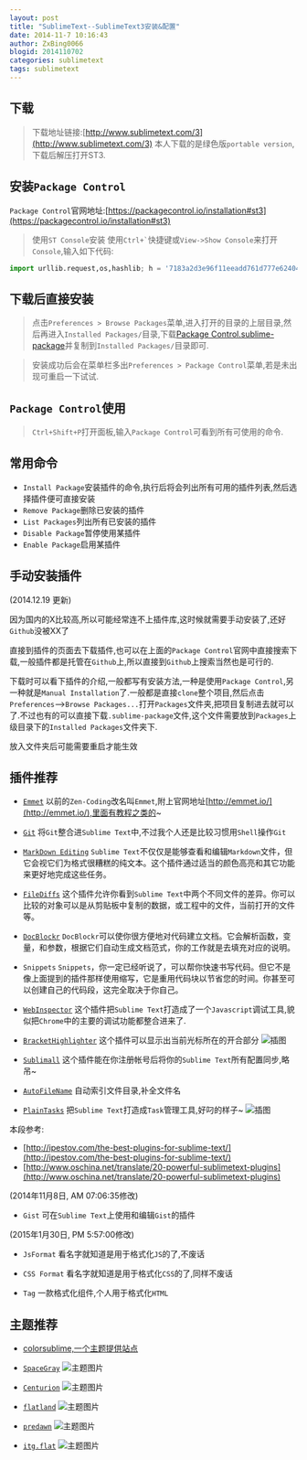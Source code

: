 ```yaml
---
layout: post
title: "SublimeText--SublimeText3安装&配置"
date: 2014-11-7 10:16:43
author: ZxBing0066
blogid: 2014110702
categories: sublimetext
tags: sublimetext
---
```


## 下载
>下载地址链接:[http://www.sublimetext.com/3](http://www.sublimetext.com/3)
>本人下载的是绿色版`portable version`,下载后解压打开ST3.

## 安装`Package Control`

`Package Control`官网地址:[https://packagecontrol.io/installation#st3](https://packagecontrol.io/installation#st3)

> 使用`ST Console`安装
> 使用`` Ctrl+` ``快捷键或`View->Show Console`来打开`Console`,输入如下代码:


```python
import urllib.request,os,hashlib; h = '7183a2d3e96f11eeadd761d777e62404' + 'e330c659d4bb41d3bdf022e94cab3cd0'; pf = 'Package Control.sublime-package'; ipp = sublime.installed_packages_path(); urllib.request.install_opener( urllib.request.build_opener( urllib.request.ProxyHandler()) ); by = urllib.request.urlopen( 'http://packagecontrol.io/' + pf.replace(' ', '%20')).read(); dh = hashlib.sha256(by).hexdigest(); print('Error validating download (got %s instead of %s), please try manual install' % (dh, h)) if dh != h else open(os.path.join( ipp, pf), 'wb' ).write(by)
```

## 下载后直接安装
>点击`Preferences > Browse Packages`菜单,进入打开的目录的上层目录,然后再进入`Installed Packages/`目录,下载[Package Control.sublime-package](https://packagecontrol.io/Package%20Control.sublime-package)并复制到`Installed Packages/`目录即可.

>安装成功后会在菜单栏多出`Preferences > Package Control`菜单,若是未出现可重启一下试试.

## `Package Control`使用

>`Ctrl+Shift+P`打开面板,输入`Package Control`可看到所有可使用的命令.

## 常用命令
*  `Install Package`安装插件的命令,执行后将会列出所有可用的插件列表,然后选择插件便可直接安装
*  `Remove Package`删除已安装的插件
*  `List Packages`列出所有已安装的插件
*  `Disable Package`暂停使用某插件
*  `Enable Package`启用某插件

## 手动安装插件
(2014.12.19 更新)

因为国内的X比较高,所以可能经常连不上插件库,这时候就需要手动安装了,还好`Github`没被XX了

直接到插件的页面去下载插件,也可以在上面的`Package Control`官网中直接搜索下载,一般插件都是托管在`Github`上,所以直接到`Github`上搜索当然也是可行的.

下载时可以看下插件的介绍,一般都写有安装方法,一种是使用`Package Control`,另一种就是`Manual Installation`了.一般都是直接`clone`整个项目,然后点击`Preferences`-->`Browse Packages...`打开`Packages`文件夹,把项目复制进去就可以了.不过也有的可以直接下载`.sublime-package`文件,这个文件需要放到`Packages`上级目录下的`Installed Packages`文件夹下.

放入文件夹后可能需要重启才能生效

## 插件推荐

* [`Emmet`](http://emmet.io/)
以前的`Zen-Coding`改名叫`Emmet`,附上官网地址[http://emmet.io/](http://emmet.io/),里面有教程之类的~

* [`Git`](https://github.com/kemayo/sublime-text-git)
将`Git`整合进`Sublime Text`中,不过我个人还是比较习惯用`Shell`操作`Git`

* [`MarkDown Editing`](https://github.com/SublimeText-Markdown/MarkdownEditing)
`Sublime Text`不仅仅是能够查看和编辑`Markdown`文件，但它会视它们为格式很糟糕的纯文本。这个插件通过适当的颜色高亮和其它功能来更好地完成这些任务。

* [`FileDiffs`](https://github.com/colinta/SublimeFileDiffs)
这个插件允许你看到`Sublime Text`中两个不同文件的差异。你可以比较的对象可以是从剪贴板中复制的数据，或工程中的文件，当前打开的文件等。

* [`DocBlockr`](https://github.com/spadgos/sublime-jsdocs)
`DocBlockr`可以使你很方便地对代码建立文档。它会解析函数，变量，和参数，根据它们自动生成文档范式，你的工作就是去填充对应的说明。

* `Snippets`
`Snippets`，你一定已经听说了，可以帮你快速书写代码。但它不是像上面提到的插件那样使用缩写，它是重用代码块以节省您的时间。你甚至可以创建自己的代码段，这完全取决于你自己。

* [`WebInspector`](https://github.com/sokolovstas/SublimeWebInspector)
这个插件把`Sublime Text`打造成了一个`Javascript`调试工具,貌似把`Chrome`中的主要的调试功能都整合进来了.

* [`BracketHighlighter`](https://sublime.wbond.net/packages/BracketHighlighter)
这个插件可以显示出当前光标所在的开合部分
![插图](http://zxspace.qiniudn.com/blog/2014-11-7-img-0.jpg)

* [`Sublimall`](https://sublimall.org/)
这个插件能在你注册帐号后将你的`Sublime Text`所有配置同步,略吊~

* [`AutoFileName`](https://github.com/BoundInCode/AutoFileName)
自动索引文件目录,补全文件名

* [`PlainTasks`](https://github.com/aziz/PlainTasks)
把`Sublime Text`打造成`Task`管理工具,好叼的样子~
![插图](http://zxspace.qiniudn.com/blog/2014-11-7-img-1.jpg)


本段参考:

* [http://ipestov.com/the-best-plugins-for-sublime-text/](http://ipestov.com/the-best-plugins-for-sublime-text/)
* [http://www.oschina.net/translate/20-powerful-sublimetext-plugins](http://www.oschina.net/translate/20-powerful-sublimetext-plugins)

(2014年11月8日, AM 07:06:35修改)

* `Gist`
可在`Sublime Text`上使用和编辑`Gist`的插件

(2015年1月30日, PM 5:57:00修改)

* `JsFormat`
看名字就知道是用于格式化`JS`的了,不废话

* `CSS Format`
看名字就知道是用于格式化`CSS`的了,同样不废话

* `Tag`
一款格式化组件,个人用于格式化`HTML`


## 主题推荐

* [colorsublime,一个主题提供站点](http://colorsublime.com/)

* [`SpaceGray`](http://kkga.github.io/spacegray/)
![主题图片](http://zxspace.qiniudn.com/blog/2014-11-7-img-2.jpg)

* [`Centurion`](https://github.com/allanhortle/Centurion)
![主题图片](http://zxspace.qiniudn.com/blog/2014-11-7-img-3.jpg)

* [`flatland`](https://github.com/thinkpixellab/flatland)
![主题图片](http://zxspace.qiniudn.com/blog/2014-11-7-img-4.jpg)

* [`predawn`](https://github.com/jamiewilson/predawn)
![主题图片](http://zxspace.qiniudn.com/blog/2014-11-7-img-5.jpg)

* [`itg.​flat`](https://sublime.wbond.net/packages/Theme%20-%20itg.flat)
![主题图片](http://zxspace.qiniudn.com/blog/2014-11-7-img-6.jpg)









